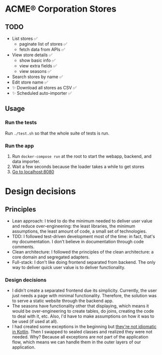 # ACME® Corporation Stores

## TODO
- List stores ✅
  - paginate list of stores ✅
  - fetch data from APIs ✅
- View store details ✅
  - show basic info ✅
  - view extra fields ✅
  - view seasons ✅
- Search stores by name ✅
- Edit store name ✅
- ✨ Download all stores as CSV ✅
- ✨ Scheduled auto-importer ✅

## Usage

### Run the tests

Run `./test.sh` so that the whole suite of tests is run.

### Run the app

1. Run `docker-compose run` at the root to start the webapp, backend, and data importer.
2. Wait a few seconds because the loader takes a while to get stores
3. [Go to localhost:8080](http://localhost:8080)

# Design decisions

## Principles

- Lean approach: I tried to do the minimum needed to deliver user value and reduce over-engineering:
  the least libraries, the minimum assumptions, the least amount of code, a small set of technologies.
- TDD: I followed test-driven development most of the time: in fact, that's my documentation. I don't believe in
  documentation through code comments.
- Clean architecture: I followed the principles of the clean architecture: a core domain and segregated adapters.
- Full-stack: I don't like doing frontend separated from backend. The only way to deliver quick user value is to deliver
  functionality.

### Design decisions

- I didn't create a separated frontend due its simplicity. Currently, the user just needs a page with minimal
  functionality. Therefore, the solution was to serve a static website through the backend app.
- The seasons have functionality other that displaying, which means it would be over-engineering to create tables, do
  joins, creating the code to deal with it, etc. Also, I'd have to make assumptions on how it was to be used (if used at
  all).
- I had created some exceptions in the beginning
  but [they're not idiomatic in Kotlin](https://elizarov.medium.com/kotlin-and-exceptions-8062f589d07). Then I swapped
  to sealed classes and realized they were not needed. Why? Because all exceptions are not part of the application flow,
  which means we can handle them in the outer layers of our application.